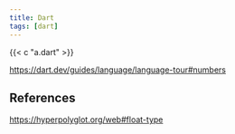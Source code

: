 ```yaml
---
title: Dart
tags: [dart]
---
```


{{< c "a.dart" >}}

<https://dart.dev/guides/language/language-tour#numbers>

## References

<https://hyperpolyglot.org/web#float-type>
